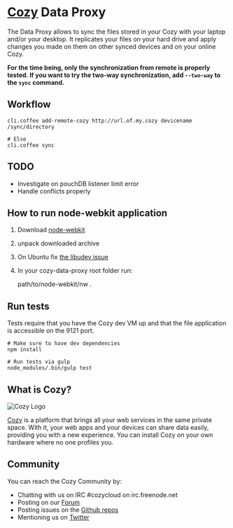 # [Cozy](http://cozy.io) Data Proxy

The Data Proxy allows to sync the files stored in your Cozy with your laptop
and/or your desktop. It replicates your files on your hard drive and apply 
changes you made on them on other synced devices and on your online Cozy.

**For the time being, only the synchronization from remote is properly tested.
If you want to try the two-way synchronization, add `--two-way` to the `sync`
command.**

## Workflow

```
cli.coffee add-remote-cozy http://url.of.my.cozy devicename /sync/directory

# Else
cli.coffee sync
```

## TODO

* Investigate on pouchDB listener limit error
* Handle conflicts properly


## How to run node-webkit application

1. Download [node-webkit](https://github.com/rogerwang/node-webkit#downloads)
2. unpack downloaded archive
3. On Ubuntu fix [the libudev
   issue](https://github.com/rogerwang/node-webkit/wiki/The-solution-of-lacking-libudev.so.0)
4. In your cozy-data-proxy root folder run:

    path/to/node-webkit/nw .

## Run tests

Tests require that you have the Cozy dev VM up and that the file application is
accessible on the 9121 port.

```
# Make sure to have dev dependencies
npm install

# Run tests via gulp
node_modules/.bin/gulp test
```

## What is Cozy?

![Cozy Logo](https://raw.github.com/mycozycloud/cozy-setup/gh-pages/assets/images/happycloud.png)

[Cozy](http://cozy.io) is a platform that brings all your web services in the
same private space.  With it, your web apps and your devices can share data
easily, providing you
with a new experience. You can install Cozy on your own hardware where no one
profiles you.


## Community

You can reach the Cozy Community by:

* Chatting with us on IRC #cozycloud on irc.freenode.net
* Posting on our [Forum](https://forum.cozy.io)
* Posting issues on the [Github repos](https://github.com/mycozycloud/)
* Mentioning us on [Twitter](http://twitter.com/mycozycloud)
